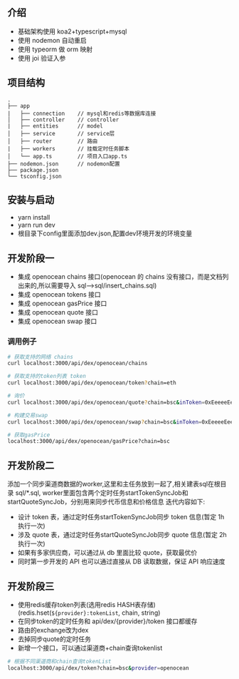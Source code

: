 ## 介绍

- 基础架构使用 koa2+typescript+mysql
- 使用 nodemon 自动重启
- 使用 typeorm 做 orm 映射
- 使用 joi 验证入参

## 项目结构

```
.
├── app
|   ├── connection    // mysql和redis等数据库连接
│   ├── controller    // controller
|   ├── entities      // model
│   ├── service       // service层
│   ├── router        // 路由
|   ├── workers       // 挂载定时任务脚本
│   └── app.ts        // 项目入口app.ts
├── nodemon.json      // nodemon配置
├── package.json
└── tsconfig.json
```
## 安装与启动
* yarn install
* yarn run dev  
* 根目录下config里面添加dev.json,配置dev环境开发的环境变量

## 开发阶段一

- 集成 openocean chains 接口(openocean 的 chains 没有接口，而是文档列出来的,所以需要导入 sql-->sql/insert_chains.sql)
- 集成 openocean tokens 接口
- 集成 openocean gasPrice 接口
- 集成 openocean quote 接口
- 集成 openocean swap 接口

### 调用例子

```bash
# 获取⽀持的⽹络 chains
curl localhost:3000/api/dex/openocean/chains
```

```bash
# 获取⽀持的token列表 token
curl localhost:3000/api/dex/openocean/token?chain=eth
```

```bash
# 询价 
curl localhost:3000/api/dex/openocean/quote?chain=bsc&inToken=0xEeeeeEeeeEeEeeEeEeEeeEEEeeeeEeeeeeeeEEeE&outToken=0x8ac76a51cc950d9822d68b83fe1ad97b32cd580d

```
```bash
# 构建交易swap
curl localhost:3000/api/dex/openocean/swap?chain=bsc&inToken=0xEeeeeEeeeEeEeeEeEeEeeEEEeeeeEeeeeeeeEEeE&outToken=0x8ac76a51cc950d9822d68b83fe1ad97b32cd580d

```

```bash
# 获取gasPrice
localhost:3000/api/dex/openocean/gasPrice?chain=bsc
```

## 开发阶段二

添加一个同步渠道商数据的worker,这里和主任务放到一起了,相关建表sql在根目录 sql/*.sql,
worker里面包含两个定时任务startTokenSyncJob和startQuoteSyncJob，分别用来同步代币信息和价格信息
迭代内容如下:
- 设计 token 表，通过定时任务startTokenSyncJob同步 token 信息(暂定 1h 执行一次)
- 涉及 quote 表，通过定时任务startQuoteSyncJob同步 quote 信息(暂定 2h 执行一次)
- 如果有多家供应商，可以通过从 db 里面比较 quote，获取最优价
- 同时第一步开发的 API 也可以通过直接从 DB 读取数据，保证 API 响应速度


## 开发阶段三
* 使用redis缓存token列表(选用redis HASH表存储)(redis.hset(`${provider}:tokenList`, chain, string)
* 在同步token的定时任务和 api/dex/{provider}/token 接口都缓存
* 路由的exchange改为dex
* 去掉同步quote的定时任务
* 新增一个接口，可以通过渠道商+chain查询tokenlist

```bash
# 根据不同渠道商和chain查询tokenList
localhost:3000/api/dex/token?chain=bsc&provider=openocean
```

